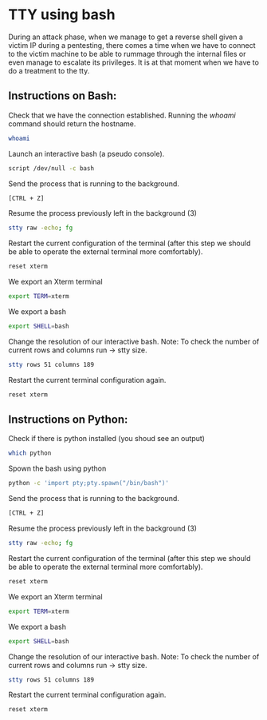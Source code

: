 # TTY using bash

During an attack phase, when we manage to get a reverse shell given a victim IP during a pentesting, there comes a time when we have to connect to the victim machine to be able to rummage through the internal files or even manage to escalate its privileges. It is at that moment when we have to do a treatment to the tty.

## Instructions on Bash:
Check that we have the connection established. Running the *whoami* command should return the hostname.
```bash
whoami
```
Launch an interactive bash (a pseudo console).

```bash
script /dev/null -c bash
```
Send the process that is running to the background.

```bash
[CTRL + Z]
```
Resume the process previously left in the background (3)

```bash
stty raw -echo; fg
```
Restart the current configuration of the terminal (after this step we should be able to operate the external terminal more comfortably).

```bash
reset xterm
```
We export an Xterm terminal

```bash
export TERM=xterm
```
We export a bash

```bash
export SHELL=bash
```
Change the resolution of our interactive bash. Note: To check the number of current rows and columns run -> stty size.
```bash
stty rows 51 columns 189
```
Restart the current terminal configuration again.
```bash
reset xterm
```

## Instructions on Python:
Check if there is python installed (you shoud see an output)
```bash
which python
```
Spown the bash using python
```bash
python -c 'import pty;pty.spawn("/bin/bash")'
```
Send the process that is running to the background.

```bash
[CTRL + Z]
```
Resume the process previously left in the background (3)

```bash
stty raw -echo; fg
```
Restart the current configuration of the terminal (after this step we should be able to operate the external terminal more comfortably).

```bash
reset xterm
```
We export an Xterm terminal

```bash
export TERM=xterm
```
We export a bash

```bash
export SHELL=bash
```
Change the resolution of our interactive bash. Note: To check the number of current rows and columns run -> stty size.
```bash
stty rows 51 columns 189
```
Restart the current terminal configuration again.
```bash
reset xterm
```
